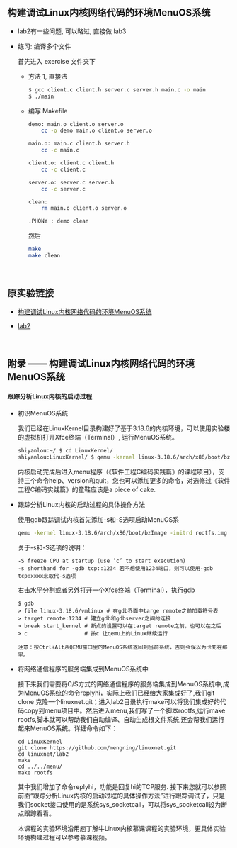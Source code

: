 ##	构建调试Linux内核网络代码的环境MenuOS系统

*	lab2有一些问题, 可以略过, 直接做 lab3

*	练习: 编译多个文件

	首先进入 exercise 文件夹下

	*	方法 1, 直接法

		```bash
		$ gcc client.c client.h server.c server.h main.c -o main
		$ ./main
		```

	*	编写 Makefile

		```bash
		demo: main.o client.o server.o
			cc -o demo main.o client.o server.o

		main.o: main.c client.h server.h
			cc -c main.c

		client.o: client.c client.h
			cc -c client.c

		server.o: server.c server.h
			cc -c server.c

		clean:
			rm main.o client.o server.o

		.PHONY : demo clean
		```

		然后

		```bash
		make
		make clean
		```

	<br>

##	原实验链接

*	[构建调试Linux内核网络代码的环境MenuOS系统](https://www.shiyanlou.com/courses/1198/labs/8925/document)

*	[lab2](https://github.com/mengning/linuxnet/tree/master/lab2)

	<br>

##	附录 —— 构建调试Linux内核网络代码的环境MenuOS系统

####	跟踪分析Linux内核的启动过程

*	初识MenuOS系统

	我们已经在LinuxKernel目录构建好了基于3.18.6的内核环境，可以使用实验楼的虚拟机打开Xfce终端（Terminal）, 运行MenuOS系统。

	```bash
	shiyanlou:~/ $ cd LinuxKernel/
	shiyanlou:LinuxKernel/ $ qemu -kernel linux-3.18.6/arch/x86/boot/bzImage -initrd rootfs.img
	```

	内核启动完成后进入menu程序（《软件工程C编码实践篇》的课程项目），支持三个命令help、version和quit，您也可以添加更多的命令，对选修过《软件工程C编码实践篇》的童鞋应该是a piece of cake.

*	跟踪分析Linux内核的启动过程的具体操作方法

	使用gdb跟踪调试内核首先添加-s和-S选项启动MenuOS系

	```bash
	qemu -kernel linux-3.18.6/arch/x86/boot/bzImage -initrd rootfs.img -s -S
	```

	关于-s和-S选项的说明：

	```
	-S freeze CPU at startup (use ’c’ to start execution)
	-s shorthand for -gdb tcp::1234 若不想使用1234端口，则可以使用-gdb tcp:xxxx来取代-s选项
	```

	右击水平分割或者另外打开一个Xfce终端（Terminal），执行gdb

	```
	$ gdb
	> file linux-3.18.6/vmlinux # 在gdb界面中targe remote之前加载符号表
	> target remote:1234 # 建立gdb和gdbserver之间的连接
	> break start_kernel # 断点的设置可以在target remote之前，也可以在之后
	> c                  # 按c 让qemu上的Linux继续运行

	注意：按Ctrl+Alt从QEMU窗口里的MenuOS系统返回到当前系统，否则会误以为卡死在那里。

*	将网络通信程序的服务端集成到MenuOS系统中

	接下来我们需要将C/S方式的网络通信程序的服务端集成到MenuOS系统中,成为MenuOS系统的命令replyhi，实际上我们已经给大家集成好了,我们git clone 克隆一个linuxnet.git；进入lab2目录执行make可以将我们集成好的代码copy到menu项目中。然后进入menu,我们写了一个脚本rootfs,运行make rootfs,脚本就可以帮助我们自动编译、自动生成根文件系统,还会帮我们运行起来MenuOS系统。详细命令如下：

	```
	cd LinuxKernel  
	git clone https://github.com/mengning/linuxnet.git
	cd linuxnet/lab2
	make
	cd ../../menu/
	make rootfs
	```

	其中我们增加了命令replyhi，功能是回复hi的TCP服务. 接下来您就可以参照前面“跟踪分析Linux内核的启动过程的具体操作方法”进行跟踪调试了，只是我们socket接口使用的是系统sys_socketcall，可以将sys_socketcall设为断点跟踪看看。

	本课程的实验环境沿用庖丁解牛Linux内核慕课课程的实验环境，更具体实验环境构建过程可以参考慕课视频。
